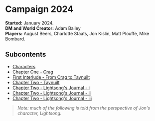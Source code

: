 # Campaign 2024

**Started:** January 2024.  
**DM and World Creator:** Adam Bailey  
**Players:** August Beers, Charlotte Staats, Jon Kislin, Matt Plouffe, Mike Bombard.  

## Subcontents
- [Characters](./99-1-characters.md)
- [Chapter One - Crag](./99-2-ch1-synopsis.md)
- [First Interlude - From Crag to Taynuilt](./99-2-ch1ch2-interlude-synopsis.md)
- [Chapter Two - Taynuilt](./99-2-ch2-synopsis.md)
- [Chapter Two - Lightsong's Journal - i](./99-2-LJ-ch2-i.md)
- [Chapter Two - Lightsong's Journal - ii](./99-2-LJ-ch2-ii.md)
- [Chapter Two - Lightsong's Journal - iii](./99-2-LJ-ch2-iii.md)

> _Note: much of the following is told from the perspective of Jon's character, Lightsong._